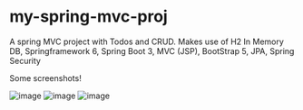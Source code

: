 # my-spring-mvc-proj
A spring MVC project with Todos and CRUD.
Makes use of H2 In Memory DB, Springframework 6, Spring Boot 3, MVC (JSP), BootStrap 5, JPA, Spring Security

Some screenshots!


![image](https://user-images.githubusercontent.com/45339645/224807346-e442b492-7dad-436d-8e7a-fcda70b2382f.png)
![image](https://user-images.githubusercontent.com/45339645/224807397-43b11613-6cc2-49c9-8b73-177ef60583e4.png)
![image](https://user-images.githubusercontent.com/45339645/224807439-22246da2-11f3-45b5-a938-538e7e23b2a8.png)

